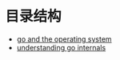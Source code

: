 # 目录结构

- [go and the operating system](/mastering_go/001-go-and-the-operating-system.md)
- [understanding go internals](/mastering_go/002-understanding-go-internals.md)
